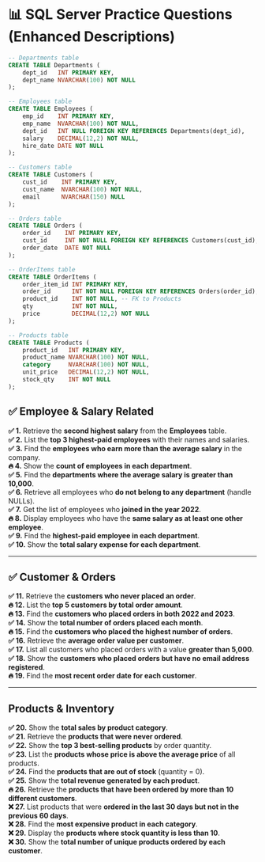 # 📊 SQL Server Practice Questions (Enhanced Descriptions)

```sql
-- Departments table
CREATE TABLE Departments (
    dept_id   INT PRIMARY KEY,
    dept_name NVARCHAR(100) NOT NULL
);

-- Employees table
CREATE TABLE Employees (
    emp_id    INT PRIMARY KEY,
    emp_name  NVARCHAR(100) NOT NULL,
    dept_id   INT NULL FOREIGN KEY REFERENCES Departments(dept_id),
    salary    DECIMAL(12,2) NOT NULL,
    hire_date DATE NOT NULL
);
```

```sql
-- Customers table
CREATE TABLE Customers (
    cust_id    INT PRIMARY KEY,
    cust_name  NVARCHAR(100) NOT NULL,
    email      NVARCHAR(150) NULL
);

-- Orders table
CREATE TABLE Orders (
    order_id    INT PRIMARY KEY,
    cust_id     INT NOT NULL FOREIGN KEY REFERENCES Customers(cust_id),
    order_date  DATE NOT NULL
);

-- OrderItems table
CREATE TABLE OrderItems (
    order_item_id INT PRIMARY KEY,
    order_id      INT NOT NULL FOREIGN KEY REFERENCES Orders(order_id),
    product_id    INT NOT NULL, -- FK to Products
    qty           INT NOT NULL,
    price         DECIMAL(12,2) NOT NULL
);
```

```sql
-- Products table
CREATE TABLE Products (
    product_id   INT PRIMARY KEY,
    product_name NVARCHAR(100) NOT NULL,
    category     NVARCHAR(100) NOT NULL,
    unit_price   DECIMAL(12,2) NOT NULL,
    stock_qty    INT NOT NULL
);
```

## ✅ **Employee & Salary Related**

**✅ 1.** Retrieve the **second highest salary** from the **Employees** table.  
**✅ 2.** List the **top 3 highest-paid employees** with their names and salaries.  
**✅ 3.** Find the **employees who earn more than the average salary** in the company.  
**🔥 4.** Show the **count of employees in each department**.  
**✅ 5.** Find the **departments where the average salary is greater than 10,000**.  
**✅ 6.** Retrieve all employees who **do not belong to any department** (handle NULLs).  
**✅ 7.** Get the list of employees who **joined in the year 2022**.  
**🔥 8.** Display employees who have the **same salary as at least one other employee**.  
**✅ 9.** Find the **highest-paid employee in each department**.  
**✅ 10.** Show the **total salary expense for each department**.

---

## ✅ **Customer & Orders**

**✅ 11.** Retrieve the **customers who never placed an order**.  
**🔥 12.** List the **top 5 customers by total order amount**.  
**🔥 13.** Find the **customers who placed orders in both 2022 and 2023**.  
**✅ 14.** Show the **total number of orders placed each month**.  
**🔥 15.** Find the **customers who placed the highest number of orders**.  
**✅ 16.** Retrieve the **average order value per customer**.  
**✅ 17.** List all customers who placed orders with a value **greater than 5,000**.  
**✅ 18.** Show the **customers who placed orders but have no email address registered**.  
**🔥 19.** Find the **most recent order date for each customer**.

---

## **Products & Inventory**

**✅ 20.** Show the **total sales by product category**.  
**✅ 21.** Retrieve the **products that were never ordered**.  
**✅ 22.** Show the **top 3 best-selling products** by order quantity.  
**✅ 23.** List the **products whose price is above the average price** of all products.  
**✅ 24.** Find the **products that are out of stock** (quantity = 0).  
**✅ 25.** Show the **total revenue generated by each product**.  
**🔥 26.** Retrieve the **products that have been ordered by more than 10 different customers**.  
**❌ 27.** List products that were **ordered in the last 30 days but not in the previous 60 days**.  
**❌ 28.** Find the **most expensive product in each category**.  
**❌ 29.** Display the **products where stock quantity is less than 10**.  
**❌ 30.** Show the **total number of unique products ordered by each customer**.

